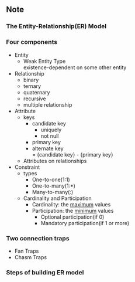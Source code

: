 ## Note
### The Entity-Relationship(ER) Model
### Four components
- Entity
	- Weak Entity Type  
	existence-dependent on some other entity
- Relationship
	- binary 
	- ternary
	- quaternary
	- recursive
	- multiple relationship
- Attribute
	- keys
		- candidate key
			- uniquely
			- not null
		- primary key
		- alternate key  
		= {candidate key} - {primary key}
	- Attributes on relationships
- Constraint
	- types
		- One-to-one(1:1)
		- One-to-many(1:*)
		- Many-to-many(*:*)
	- Cardinality and Participation
		- Cardinality: the <u>maximum</u> values
		- Participation: the <u>minimum</u> values 
			- Optional participation(if 0)
			- Mandatory participation(if 1 or more)

### Two connection traps
- Fan Traps
- Chasm Traps

### Steps of building ER model
